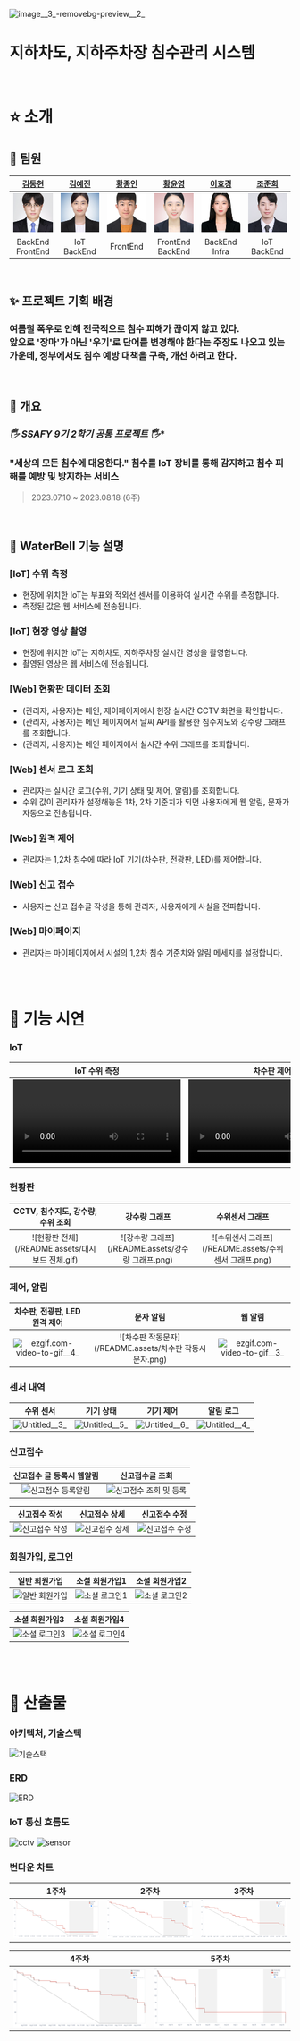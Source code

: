 ![image__3_-removebg-preview__2_](/uploads/da1d08b75b69a3ef6a512dad0ca862b7/image__3_-removebg-preview__2_.png)

# 지하차도, 지하주차장 침수관리 시스템

<br>

# :star: 소개

## :boy: 팀원

| [김동현](https://github.com/DongHyun-Klm) | [김예진]() | [황종인]() | [황윤영]() | [이효경]() | [조준희](https://github.com/jjunehee) |
| :------------------------------------------: | :------------------------------------------: | :-------------------------------------: | :------------------------------------: | :-----------------------------------: | :-----------------------------------: |
|       ![김동현](./img/김동현.png)       |       ![김예진](./img/김예진.png)         |      ![황종인](./img/황종인.png)       |      ![황윤영](./img/황윤영.png)      |         ![이효경](./img/이효경.png)            |         ![조준희](./img/조준희.png)          |
|                BackEnd<br>FrontEnd                |                IoT<br>BackEnd                |            FrontEnd            |          FrontEnd<br>BackEnd           |           BackEnd<br>Infra            |           IoT<br>BackEnd            |

<br>



## :sparkles: 프로젝트 기획 배경
<h3> 여름철 폭우로 인해 전국적으로 침수 피해가 끊이지 않고 있다. <br>앞으로 '장마'가 아닌 '우기'로 단어를 변경해야 한다는 주장도 나오고 있는 가운데, 정부에서도 침수 예방 대책을 구축, 개선 하려고 한다. </h3>

<br>

## :balloon: 개요
### *_🖐 SSAFY 9기 2학기 공통 프로젝트 🖐_**  
<h3>"세상의 모든 침수에 대응한다." 침수를 IoT 장비를 통해 감지하고 침수 피해를 예방 및 방지하는 서비스 </h3>

> 2023.07.10 ~ 2023.08.18 (6주)

<br>


## :dart: WaterBell 기능 설명

### [IoT] 수위 측정
- 현장에 위치한 IoT는 부표와 적외선 센서를 이용하여 실시간 수위를 측정합니다.
- 측정된 값은 웹 서비스에 전송됩니다.

### [IoT] 현장 영상 촬영
- 현장에 위치한 IoT는 지하차도, 지하주차장 실시간 영상을 촬영합니다.
- 촬영된 영상은 웹 서비스에 전송됩니다.

### [Web] 현황판 데이터 조회
- (관리자, 사용자)는 메인, 제어페이지에서 현장 실시간 CCTV 화면을 확인합니다.
- (관리자, 사용자)는 메인 페이지에서 날씨 API를 활용한 침수지도와 강수량 그래프를 조회합니다.
- (관리자, 사용자)는 메인 페이지에서 실시간 수위 그래프를 조회합니다.

### [Web] 센서 로그 조회
- 관리자는 실시간 로그(수위, 기기 상태 및 제어, 알림)를 조회합니다.
- 수위 값이 관리자가 설정해놓은 1차, 2차 기준치가 되면 사용자에게 웹 알림, 문자가 자동으로 전송됩니다.  

### [Web] 원격 제어
- 관리자는 1,2차 침수에 따라 IoT 기기(차수판, 전광판, LED)를 제어합니다.

### [Web] 신고 접수
- 사용자는 신고 접수글 작성을 통해 관리자, 사용자에게 사실을 전파합니다.

### [Web] 마이페이지
- 관리자는 마이페이지에서 시설의 1,2차 침수 기준치와 알림 메세지를 설정합니다.

<br><br>


# :rocket: 기능 시연

### IoT

| IoT 수위 측정 |    차수판 제어  |전광판 제어|
| :--------------------------: | :-------------------------------------------------------------------------------------------------------------------------------------------------------: | :-------------------------------------------------------------: |
| ![KakaoTalk_20231110_010745028](/uploads/fe543ca93347fc1abe372d0ec8583545/KakaoTalk_20231110_010745028.mp4)  |                             ![KakaoTalk_20231108_211421914](/uploads/beb3ec97f9d6cc23d2d70e34f4d1984a/KakaoTalk_20231108_211421914.mp4)                              |               ![KakaoTalk_20231108_211414421](/uploads/aa26101911b9139b6a379c063ae280b1/KakaoTalk_20231108_211414421.mp4)               |

### 현황판

|             CCTV, 침수지도, 강수량, 수위 조회        |                          강수량 그래프                                          |                           수위센서 그래프                            |
| :--------------------------: | :--------------------------------------------------------------------------------------: | :-------------------------------------------------------------: |
| ![현황판 전체](/README.assets/대시보드 전체.gif)  |                             ![강수량 그래프](/README.assets/강수량 그래프.png)                              |               ![수위센서 그래프](/README.assets/수위센서 그래프.png)               |

### 제어, 알림

|            차수판, 전광판, LED 원격 제어            |                                  문자 알림                                           |                           웹 알림                            |
| :--------------------------: | :--------------------------------------------------------------------------------------: | :-------------------------------------------------------------: |
| ![ezgif.com-video-to-gif__4_](/uploads/0f6871d6c2c24a7fea60bc898112a817/ezgif.com-video-to-gif__4_.gif)  |                             ![차수판 작동문자](/README.assets/차수판 작동시 문자.png)                            |               ![ezgif.com-video-to-gif__3_](/uploads/41d532214e49f8db55b6090ab9506d87/ezgif.com-video-to-gif__3_.gif)               |

### 센서 내역
|  수위 센서    |     기기 상태      |       기기 제어         |       알림 로그         |
| :----------------------: | :---------------------------------------: | :--------------------------------------: |:--------------------------------------: |
| ![Untitled__3_](/uploads/7a2a8d815736d376961a3b8a072b1718/Untitled__3_.png)  |   ![Untitled__5_](/uploads/a9466c3d5fe6fd87339a14a5840e77b1/Untitled__5_.png)       | ![Untitled__6_](/uploads/e6291b7bb4038820bbfa6ad84ec86472/Untitled__6_.png)    |![Untitled__4_](/uploads/a292c933d3dbca695d9de3fd6cc94fa1/Untitled__4_.png)    |


### 신고접수

|  신고접수 글 등록시 웹알림   |  신고접수글 조회   |
| :--------------------------: | :--------------------------: |
| ![신고접수 등록알림](/README.assets/신고접수등록알림.png) | ![신고접수 조회 및 등록](/README.assets/신고접수페이지.png) |

|  신고접수 작성    |     신고접수 상세      |       신고접수 수정         |
| :----------------------: | :---------------------------------------: | :--------------------------------------: |
| ![신고접수 작성](/README.assets/신고접수작성.png)  |     ![신고접수 상세](/README.assets/신고접수상세.png)    | ![신고접수 수정](/README.assets/신고접수수정.png)    |

### 회원가입, 로그인

|  일반 회원가입    |     소셜 회원가입1      |       소셜 회원가입2         |
| :----------------------: | :---------------------------------------: | :--------------------------------------: |
| ![일반 회원가입](/README.assets/회원가입.png)  |   ![소셜 로그인1](/README.assets/소셜로그인1.png)       | ![소셜 로그인2](/README.assets/소셜로그인2.png)    |

|       소셜 회원가입3         |       소셜 회원가입4         |
| :---------------------------------------: | :--------------------------------------: |
| ![소셜 로그인3](/README.assets/소셜로그인3.png)    | ![소셜 로그인4](/README.assets/소셜로그인4.png)    |

<br><br>

# :eyes: 산출물

### 아키텍처, 기술스택
![기술스택](/uploads/bf519b33320d569e62c4279dba1be5b3/기술스택.png)

### ERD
![ERD](/uploads/cbdb821af5066702a4d628eb18c756cc/ERD.PNG)

### IoT 통신 흐름도
![cctv](img/CCTVstructure.png)
![sensor](img/SensorStructure.png)

### 번다운 차트

|1주차|2주차|3주차|
|:----------------:|:----------------:|:--------------:|
| ![1주차](./img/1주차.PNG) | ![2주차](./img/2주차.PNG) | ![3주차](./img/3주차.PNG) |

|4주차|5주차|
|:----------------:|:----------------:|
| ![4주차](./img/4주차.PNG) | ![5주차](./img/5주차.PNG) |




